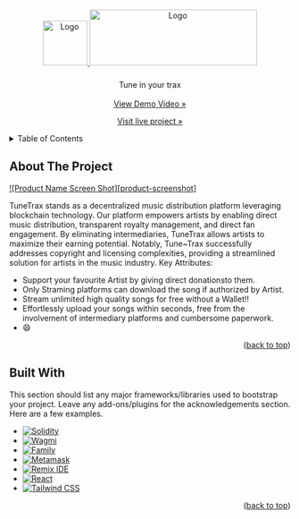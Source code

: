 <a name="readme-top"></a>

<!-- PROJECT LOGO -->
<br />
<div align="center">
  <a href="https://github.com/othneildrew/Best-README-Template">
    <img src="https://res.cloudinary.com/dow2w1ps0/image/upload/v1709141770/Logo_of_music_website_kbor0i.png" alt="Logo" width="80" height="80"> <img src="https://res.cloudinary.com/dow2w1ps0/image/upload/v1709141611/new-website-name_ibtthi.png" alt="Logo" width="300" height="100">
  </a>

  <h3 align="center"></h3>

  <p align="center">
    Tune in your trax
    <br />
    <br />
    <a href="https://github.com/othneildrew/Best-README-Template">View Demo Video »</a><p> </p>
    <a href="https://github.com/othneildrew/Best-README-Template">Visit live project »</a>
    
  </p>
</div>



<!-- TABLE OF CONTENTS -->
<details>
  <summary>Table of Contents</summary>
  <ol>
    <li>
      <a href="#about-the-project">About The Project</a>
      <br/>
      <a href="#built-with">Built With</a>
    </li>
  </ol>
</details>



<!-- ABOUT THE PROJECT -->
## About The Project

[![Product Name Screen Shot][product-screenshot]](https://example.com)

TuneTrax stands as a decentralized music distribution platform leveraging blockchain technology. Our platform empowers artists by enabling direct music distribution, transparent royalty management, and direct fan engagement. By eliminating intermediaries, TuneTrax allows artists to maximize their earning potential. Notably, Tune~Trax successfully addresses copyright and licensing complexities, providing a streamlined solution for artists in the music industry.
Key Attributes:
* Support your favourite Artist by giving direct donationsto them.
* Only Straming platforms can download the song if authorized by Artist.
* Stream unlimited high quality songs for free without a Wallet!!
* Effortlessly upload your songs within seconds, free from the involvement of intermediary platforms and cumbersome paperwork.
*  :smile:

<p align="right">(<a href="#readme-top">back to top</a>)</p>



## Built With

This section should list any major frameworks/libraries used to bootstrap your project. Leave any add-ons/plugins for the acknowledgements section. Here are a few examples.

* [![Solidity][React.js]][Solidity-url]
* [![Wagmi][React.js]][Wagmi-url]
* [![Family][React.js]][Family-url]
* [![Metamask][React.js]][Metamask-url]
* [![Remix IDE][React.js]][Remix-url]
* [![React][React.js]][React-url]
* [![Tailwind CSS][React.js]][Tailwind-url]
 






<p align="right">(<a href="#readme-top">back to top</a>)</p>



<!-- MARKDOWN LINKS & IMAGES -->
<!-- https://www.markdownguide.org/basic-syntax/#reference-style-links -->
[React.js]: https://img.shields.io/badge/React-20232A?style=for-the-badge&logo=react&logoColor=61DAFB
[React-url]: https://reactjs.org/
[Solidity-url]: https://soliditylang.org/
[Wagmi-url]: https://wagmi.sh/
[Family-url]: https://family.co/
[Metamask-url]: https://metamask.io/
[Tailwind-url]: https://tailwindcss.com/
[Remix-url]: https://remix-project.org/
